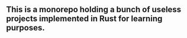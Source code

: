 ## This is a monorepo holding a bunch of useless projects implemented in Rust for learning purposes.
